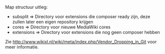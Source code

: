 Map structuur uitleg:
 - subsplit => Directory voor extensions die composer ready zijn, deze zullen later een eigen repository krijgen
 - cores => Directory voor nieuwe MediaWiki cores
 - extensions => Directory voor extensions die nog geen composer hebben

Zie http://www.wikixl.nl/wiki/meta/index.php/Vendor_Dropping_in_Git voor meer informatie.
